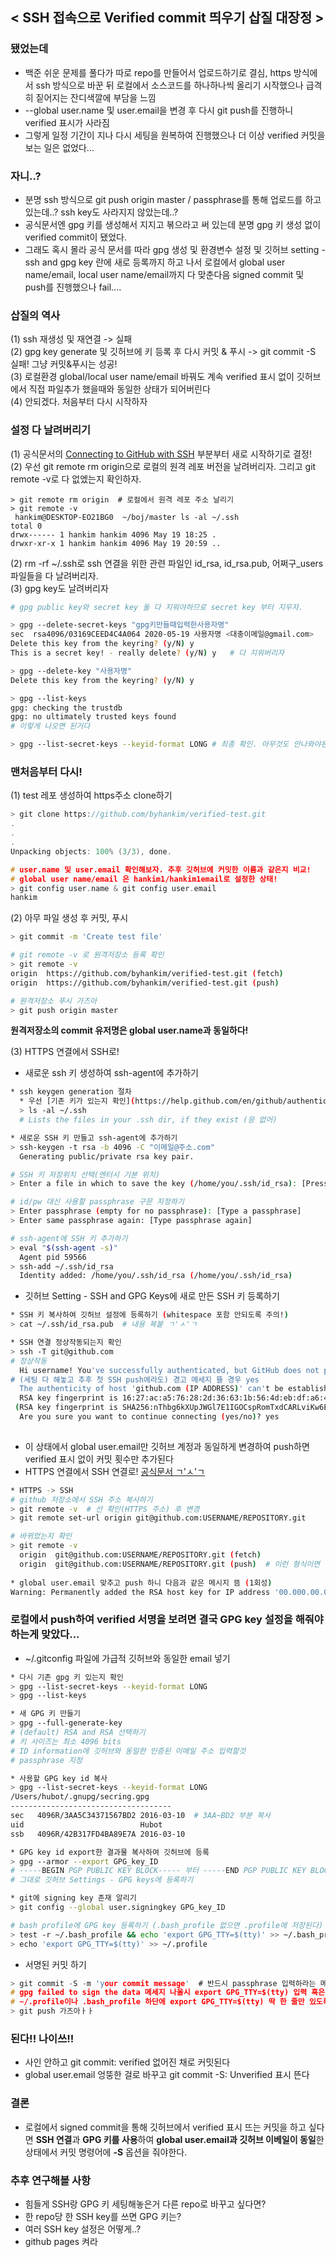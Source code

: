 ## < SSH 접속으로 Verified commit 띄우기 삽질 대장정 >

### 됐었는데
- 백준 쉬운 문제를 풀다가 따로 repo를 만들어서 업로드하기로 결심, https 방식에서 ssh 방식으로 바꾼 뒤 로컬에서 소스코드를 하나하나씩 올리기 시작했으나 급격히 짙어지는 잔디색깔에 부담을 느낌
- --global user.name 및 user.email을 변경 후 다시 git push를 진행하니 verified 표시가 사라짐
- 그렇게 일정 기간이 지나 다시 세팅을 원복하여 진행했으나 더 이상 verified 커밋을 보는 일은 없었다...

### 자니..?
- 분명 ssh 방식으로 git push origin master / passphrase를 통해 업로드를 하고 있는데..? ssh key도 사라지지 않았는데..?
- 공식문서엔 gpg 키를 생성해서 지지고 볶으라고 써 있는데 분명 gpg 키 생성 없이 verified commit이 됐었다.
- 그래도 혹시 몰라 공식 문서를 따라 gpg 생성 및 환경변수 설정 및 깃허브 setting - ssh and gpg key 란에 새로 등록까지 하고 나서 로컬에서 global user name/email, local user name/email까지 다 맞춘다음 signed commit 및 push를 진행했으나 fail....

### 삽질의 역사
(1) ssh 재생성 및 재연결 -> 실패   
(2) gpg key generate 및 깃허브에 키 등록 후 다시 커밋 & 푸시 -> git commit -S 실패! 그냥 커밋&푸시는 성공!  
(3) 로컬환경 global/local user name/email 바꿔도 계속 verified 표시 없이 깃허브에서 직접 파일추가 했을때와 동일한 상태가 되어버린다  
(4) 안되겠다. 처음부터 다시 시작하자  

### 설정 다 날려버리기
(1) 공식문서의 [Connecting to GitHub with SSH](https://help.github.com/en/github/authenticating-to-github/connecting-to-github-with-ssh) 부분부터 새로 시작하기로 결정!  
(2) 우선 git remote rm origin으로 로컬의 원격 레포 버전을 날려버리자. 그리고 git remote -v로 다 없엤는지 확인하자.  
```
> git remote rm origin  # 로컬에서 원격 레포 주소 날리기
> git remote -v
 hankim@DESKTOP-EO21BG0  ~/boj/master ls -al ~/.ssh
total 0
drwx------ 1 hankim hankim 4096 May 19 18:25 .
drwxr-xr-x 1 hankim hankim 4096 May 19 20:59 ..
```
(2) rm -rf ~/.ssh로 ssh 연결을 위한 관련 파일인 id_rsa, id_rsa.pub, 어쩌구_users 파일들을 다 날려버리자.  
(3) gpg key도 날려버리자  
```bash
# gpg public key와 secret key 둘 다 지워야하므로 secret key 부터 지우자.

> gpg --delete-secret-keys "gpg키만들때입력한사용자명"
sec  rsa4096/03169CEED4C4A064 2020-05-19 사용자명 <대충이메일@gmail.com>
Delete this key from the keyring? (y/N) y
This is a secret key! - really delete? (y/N) y   # 다 지워버리자

> gpg --delete-key "사용자명"
Delete this key from the keyring? (y/N) y

> gpg --list-keys            
gpg: checking the trustdb
gpg: no ultimately trusted keys found
# 이렇게 나오면 된거다

> gpg --list-secret-keys --keyid-format LONG # 최종 확인. 아무것도 안나와야된다.
```

### 맨처음부터 다시!
(1) test 레포 생성하여 https주소 clone하기
```c
> git clone https://github.com/byhankim/verified-test.git
.
.
.
Unpacking objects: 100% (3/3), done.

# user.name 및 user.email 확인해보자. 추후 깃허브에 커밋한 이름과 같은지 비교!
# global user name/email 은 hankim1/hankim1email로 설정한 상태!
> git config user.name & git config user.email
hankim
```
(2) 아무 파일 생성 후 커밋, 푸시
```bash
> git commit -m 'Create test file'

# git remote -v 로 원격저장소 등록 확인
> git remote -v
origin  https://github.com/byhankim/verified-test.git (fetch)
origin  https://github.com/byhankim/verified-test.git (push)

# 원격저장소 푸시 가즈아
> git push origin master
```
**원격저장소의 commit 유저명은 global user.name과 동일하다!**    

(3) HTTPS 연결에서 SSH로!    
- 새로운 ssh 키 생성하여 ssh-agent에 추가하기
```bash
* ssh keygen generation 절차
  * 우선 [기존 키가 있는지 확인](https://help.github.com/en/github/authenticating-to-github/checking-for-existing-ssh-keys) 가즈아
  > ls -al ~/.ssh
  # Lists the files in your .ssh dir, if they exist (응 없어)

* 새로운 SSH 키 만들고 ssh-agent에 추가하기
> ssh-keygen -t rsa -b 4096 -C "이메일@주소.com"
  Generating public/private rsa key pair.

# SSH 키 저장위치 선택(엔터시 기본 위치)
> Enter a file in which to save the key (/home/you/.ssh/id_rsa): [Press Enter]

# id/pw 대신 사용할 passphrase 구문 지정하기
> Enter passphrase (empty for no passphrase): [Type a passphrase]
> Enter same passphrase again: [Type passphrase again]

# ssh-agent에 SSH 키 추가하기
> eval "$(ssh-agent -s)"
  Agent pid 59566
> ssh-add ~/.ssh/id_rsa
  Identity added: /home/you/.ssh/id_rsa (/home/you/.ssh/id_rsa)
```
- 깃허브 Setting - SSH and GPG Keys에 새로 만든 SSH 키 등록하기
```bash
* SSH 키 복사하여 깃허브 설정에 등록하기 (whitespace 포함 안되도록 주의!)
> cat ~/.ssh/id_rsa.pub  # 내용 복붙 ㄱ'ㅅ'ㄱ

* SSH 연결 정상작동되는지 확인
> ssh -T git@github.com
# 정상작동
  Hi username! You've successfully authenticated, but GitHub does not provide shell access.
# (세팅 다 해놓고 추후 첫 SSH push에라도) 경고 메세지 뜰 경우 yes
  The authenticity of host 'github.com (IP ADDRESS)' can't be established.
  RSA key fingerprint is 16:27:ac:a5:76:28:2d:36:63:1b:56:4d:eb:df:a6:48.
 (RSA key fingerprint is SHA256:nThbg6kXUpJWGl7E1IGOCspRomTxdCARLviKw6E5SY8)
  Are you sure you want to continue connecting (yes/no)? yes
  
```
- 이 상태에서 global user.email만 깃허브 계정과 동일하게 변경하여 push하면 verified 표시 없이 커밋 횟수만 추가된다
- HTTPS 연결에서 SSH 연결로! [공식문서 ㄱ'ㅅ'ㄱ](https://help.github.com/en/github/using-git/changing-a-remotes-url#switching-remote-urls-from-https-to-ssh)
```bash
* HTTPS -> SSH
# github 저장소에서 SSH 주소 복사하기
> git remote -v  # 선 확인(HTTPS 주소) 후 변경
> git remote set-url origin git@github.com:USERNAME/REPOSITORY.git

# 바뀌었는지 확인
> git remote -v
  origin  git@github.com:USERNAME/REPOSITORY.git (fetch)
  origin  git@github.com:USERNAME/REPOSITORY.git (push)  # 이런 형식이면 성공쓰
  
* global user.email 맞추고 push 하니 다음과 같은 메시지 뜸 (1회성)
Warning: Permanently added the RSA host key for IP address '00.000.00.000' to the list of known hosts.
```

### 로컬에서 push하여 verified 서명을 보려면 결국 GPG key 설정을 해줘야 하는게 맞았다...
- ~/.gitconfig 파일에 가급적 깃허브와 동일한 email 넣기
```bash
* 다시 기존 gpg 키 있는지 확인
> gpg --list-secret-keys --keyid-format LONG
> gpg --list-keys

* 새 GPG 키 만들기
> gpg --full-generate-key
# (default) RSA and RSA 선택하기
# 키 사이즈는 최소 4096 bits
# ID information에 깃허브와 동일한 인증된 이메일 주소 입력할것
# passphrase 지정

* 사용할 GPG key id 복사
> gpg --list-secret-keys --keyid-format LONG
/Users/hubot/.gnupg/secring.gpg
------------------------------------
sec   4096R/3AA5C34371567BD2 2016-03-10  # 3AA~BD2 부분 복사
uid                          Hubot 
ssb   4096R/42B317FD4BA89E7A 2016-03-10

* GPG key id export한 결과물 복사하여 깃허브에 등록
> gpg --armor --export GPG_key_ID
# -----BEGIN PGP PUBLIC KEY BLOCK----- 부터 -----END PGP PUBLIC KEY BLOCK-----까지 포함하여 복사
# 그대로 깃허브 Settings - GPG keys에 등록하기

* git에 signing key 존재 알리기
> git config --global user.signingkey GPG_key_ID

# bash profile에 GPG key 등록하기 (.bash_profile 없으면 .profile에 저장된다)
> test -r ~/.bash_profile && echo 'export GPG_TTY=$(tty)' >> ~/.bash_profile
> echo 'export GPG_TTY=$(tty)' >> ~/.profile
```

- 서명된 커밋 하기
```c
> git commit -S -m 'your commit message'  # 반드시 passphrase 입력하라는 메시지가 떠야한다!
# gpg failed to sign the data 메세지 나올시 export GPG_TTY=$(tty) 입력 혹은 ~/.bashrc에 추가한다
# ~/.profile이나 .bash_profile 하단에 export GPG_TTY=$(tty) 딱 한 줄만 있도록 확인/수정한다
> git push 가즈아ㅏㅏ
```
### 된다!! 나이쓰!!
- 사인 안하고 git commit: verified 없어진 채로 커밋된다
- global user.email 엉뚱한 걸로 바꾸고 git commit -S: Unverified 표시 뜬다

### 결론
- 로컬에서 signed commit을 통해 깃허브에서 verified 표시 뜨는 커밋을 하고 싶다면 **SSH 연결**과 **GPG 키를 사용**하여 **global user.email과 깃허브 이베일이 동일**한 상태에서 커밋 명령어에 **-S** 옵션을 줘야한다.

### 추후 연구해볼 사항
- 힘들게 SSH랑 GPG 키 세팅해놓은거 다른 repo로 바꾸고 싶다면?
- 한 repo당 한 SSH key를 쓰면 GPG 키는?
- 여러 SSH key 설정은 어떻게..?
- github pages 켜라
